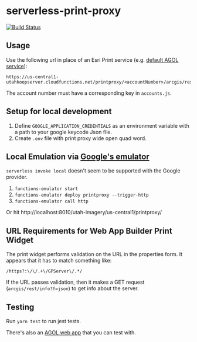 # serverless-print-proxy
[![Build Status](https://travis-ci.com/agrc/serverless-print-proxy.svg?branch=master)](https://travis-ci.com/agrc/serverless-print-proxy)

## Usage
Use the following url in place of an Esri Print service (e.g. [default AGOL service](https://utility.arcgisonline.com/arcgis/rest/services/Utilities/PrintingTools/GPServer/Export%20Web%20Map%20Task)):

```url
https://us-central1-utahkoopserver.cloudfunctions.net/printproxy/<accountNumber>/arcgis/rest/services/GPServer/export
```

The account number must have a corresponding key in `accounts.js`.


## Setup for local development
1. Define `GOOGLE_APPLICATION_CREDENTIALS` as an environment variable with a path to your google keycode Json file.
1. Create `.env` file with print proxy wide open quad word.

## Local Emulation via [Google's emulator](https://cloud.google.com/functions/docs/emulator)
`serverless invoke local` doesn't seem to be supported with the Google provider.

1. `functions-emulator start`
1. `functions-emulator deploy printproxy --trigger-http`
1. `functions-emulator call http`

Or hit http://localhost:8010/utah-imagery/us-central1/printproxy/

## URL Requirements for Web App Builder Print Widget
The print widget performs validation on the URL in the properties form. It appears that it has to match something like:
```regex
/https?:\/\/.+\/GPServer\/.*/
```

If the URL passes validation, then it makes a GET request (`arcgis/rest/info?f=json`) to get info about the server.

## Testing
Run `yarn test` to run jest tests.

There's also an [AGOL web app](http://utah.maps.arcgis.com/apps/webappbuilder/index.html?id=177c2b166a8d4cb79d888f28f950b33a) that you can test with.
